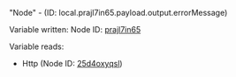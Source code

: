 "Node" - (ID: local.prajl7in65.payload.output.errorMessage)

Variable written:
Node ID: [prajl7in65](../nodes/prajl7in65.md)

Variable reads:
* Http (Node ID: [25d4oxyqsl](../nodes/25d4oxyqsl.md))
